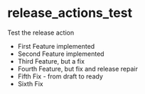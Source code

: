 # release_actions_test
Test the release action

  * First Feature implemented
  * Second Feature implemented
  * Third Feature, but a fix
  * Fourth Feature, but fix and release repair
  * Fifth Fix - from draft to ready
  * Sixth Fix

